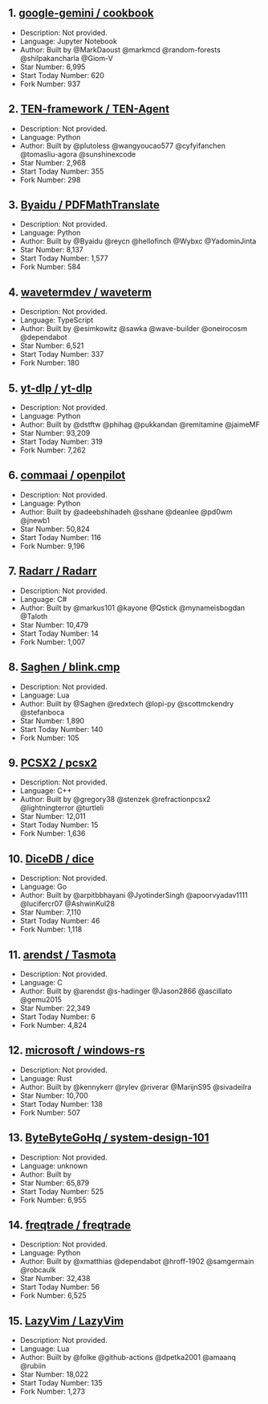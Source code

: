 ## 1. [google-gemini / cookbook](https://github.com/google-gemini/cookbook)
- Description: Not provided.
- Language: Jupyter Notebook
- Author: Built by @MarkDaoust @markmcd @random-forests @shilpakancharla @Giom-V
- Star Number: 6,995
- Start Today Number: 620
- Fork Number: 937

## 2. [TEN-framework / TEN-Agent](https://github.com/TEN-framework/TEN-Agent)
- Description: Not provided.
- Language: Python
- Author: Built by @plutoless @wangyoucao577 @cyfyifanchen @tomasliu-agora @sunshinexcode
- Star Number: 2,968
- Start Today Number: 355
- Fork Number: 298

## 3. [Byaidu / PDFMathTranslate](https://github.com/Byaidu/PDFMathTranslate)
- Description: Not provided.
- Language: Python
- Author: Built by @Byaidu @reycn @hellofinch @Wybxc @YadominJinta
- Star Number: 8,137
- Start Today Number: 1,577
- Fork Number: 584

## 4. [wavetermdev / waveterm](https://github.com/wavetermdev/waveterm)
- Description: Not provided.
- Language: TypeScript
- Author: Built by @esimkowitz @sawka @wave-builder @oneirocosm @dependabot
- Star Number: 6,521
- Start Today Number: 337
- Fork Number: 180

## 5. [yt-dlp / yt-dlp](https://github.com/yt-dlp/yt-dlp)
- Description: Not provided.
- Language: Python
- Author: Built by @dstftw @phihag @pukkandan @remitamine @jaimeMF
- Star Number: 93,209
- Start Today Number: 319
- Fork Number: 7,262

## 6. [commaai / openpilot](https://github.com/commaai/openpilot)
- Description: Not provided.
- Language: Python
- Author: Built by @adeebshihadeh @sshane @deanlee @pd0wm @jnewb1
- Star Number: 50,824
- Start Today Number: 116
- Fork Number: 9,196

## 7. [Radarr / Radarr](https://github.com/Radarr/Radarr)
- Description: Not provided.
- Language: C#
- Author: Built by @markus101 @kayone @Qstick @mynameisbogdan @Taloth
- Star Number: 10,479
- Start Today Number: 14
- Fork Number: 1,007

## 8. [Saghen / blink.cmp](https://github.com/Saghen/blink.cmp)
- Description: Not provided.
- Language: Lua
- Author: Built by @Saghen @redxtech @lopi-py @scottmckendry @stefanboca
- Star Number: 1,890
- Start Today Number: 140
- Fork Number: 105

## 9. [PCSX2 / pcsx2](https://github.com/PCSX2/pcsx2)
- Description: Not provided.
- Language: C++
- Author: Built by @gregory38 @stenzek @refractionpcsx2 @lightningterror @turtleli
- Star Number: 12,011
- Start Today Number: 15
- Fork Number: 1,636

## 10. [DiceDB / dice](https://github.com/DiceDB/dice)
- Description: Not provided.
- Language: Go
- Author: Built by @arpitbbhayani @JyotinderSingh @apoorvyadav1111 @lucifercr07 @AshwinKul28
- Star Number: 7,110
- Start Today Number: 46
- Fork Number: 1,118

## 11. [arendst / Tasmota](https://github.com/arendst/Tasmota)
- Description: Not provided.
- Language: C
- Author: Built by @arendst @s-hadinger @Jason2866 @ascillato @gemu2015
- Star Number: 22,349
- Start Today Number: 6
- Fork Number: 4,824

## 12. [microsoft / windows-rs](https://github.com/microsoft/windows-rs)
- Description: Not provided.
- Language: Rust
- Author: Built by @kennykerr @rylev @riverar @MarijnS95 @sivadeilra
- Star Number: 10,700
- Start Today Number: 138
- Fork Number: 507

## 13. [ByteByteGoHq / system-design-101](https://github.com/ByteByteGoHq/system-design-101)
- Description: Not provided.
- Language: unknown
- Author: Built by
- Star Number: 65,879
- Start Today Number: 525
- Fork Number: 6,955

## 14. [freqtrade / freqtrade](https://github.com/freqtrade/freqtrade)
- Description: Not provided.
- Language: Python
- Author: Built by @xmatthias @dependabot @hroff-1902 @samgermain @robcaulk
- Star Number: 32,438
- Start Today Number: 56
- Fork Number: 6,525

## 15. [LazyVim / LazyVim](https://github.com/LazyVim/LazyVim)
- Description: Not provided.
- Language: Lua
- Author: Built by @folke @github-actions @dpetka2001 @amaanq @rubiin
- Star Number: 18,022
- Start Today Number: 135
- Fork Number: 1,273